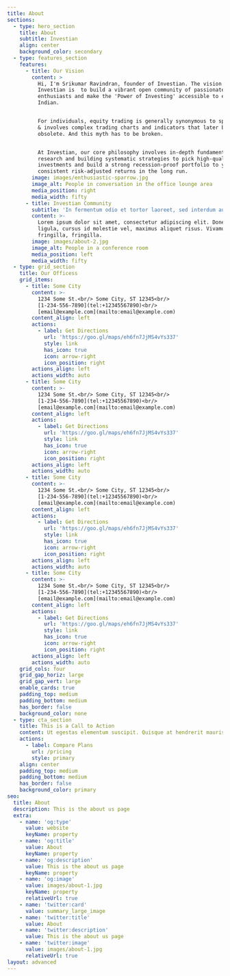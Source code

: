 ```yaml
---
title: About
sections:
  - type: hero_section
    title: About
    subtitle: Investian
    align: center
    background_color: secondary
  - type: features_section
    features:
      - title: Our Vision
        content: >
          Hi, I'm Srikumar Ravindran, founder of Investian. The vision of
          Investian is  to build a vibrant open community of passionate finance
          enthusiasts and make the 'Power of Investing' accessible to every
          Indian. 


          For individuals, equity trading is generally synonymous to speculation
          & involves complex trading charts and indicators that later becomes
          obsolete. And this myth has to be broken.


          At Investian, our core philosophy involves in-depth fundamental
          research and building systematic strategies to pick high-quality
          investments and build a strong recession-proof portfolio to yield
          consistent risk-adjusted returns in the long run.
        image: images/enthusiastic-sparrow.jpg
        image_alt: People in conversation in the office lounge area
        media_position: right
        media_width: fifty
      - title: Investian Community
        subtitle: 'In fermentum odio et tortor laoreet, sed interdum augue ornare. '
        content: >-
          Lorem ipsum dolor sit amet, consectetur adipiscing elit. Donec nisl
          ligula, cursus id molestie vel, maximus aliquet risus. Vivamus in nibh
          fringilla, fringilla.
        image: images/about-2.jpg
        image_alt: People in a conference room
        media_position: left
        media_width: fifty
  - type: grid_section
    title: Our Officess
    grid_items:
      - title: Some City
        content: >-
          1234 Some St.<br/> Some City, ST 12345<br/>
          [1-234-556-7890](tel:+12345567890)<br/>
          [email@example.com](mailto:email@example.com)
        content_align: left
        actions:
          - label: Get Directions
            url: 'https://goo.gl/maps/eh6fn7JjMS4vYs337'
            style: link
            has_icon: true
            icon: arrow-right
            icon_position: right
        actions_align: left
        actions_width: auto
      - title: Some City
        content: >-
          1234 Some St.<br/> Some City, ST 12345<br/>
          [1-234-556-7890](tel:+12345567890)<br/>
          [email@example.com](mailto:email@example.com)
        content_align: left
        actions:
          - label: Get Directions
            url: 'https://goo.gl/maps/eh6fn7JjMS4vYs337'
            style: link
            has_icon: true
            icon: arrow-right
            icon_position: right
        actions_align: left
        actions_width: auto
      - title: Some City
        content: >-
          1234 Some St.<br/> Some City, ST 12345<br/>
          [1-234-556-7890](tel:+12345567890)<br/>
          [email@example.com](mailto:email@example.com)
        content_align: left
        actions:
          - label: Get Directions
            url: 'https://goo.gl/maps/eh6fn7JjMS4vYs337'
            style: link
            has_icon: true
            icon: arrow-right
            icon_position: right
        actions_align: left
        actions_width: auto
      - title: Some City
        content: >-
          1234 Some St.<br/> Some City, ST 12345<br/>
          [1-234-556-7890](tel:+12345567890)<br/>
          [email@example.com](mailto:email@example.com)
        content_align: left
        actions:
          - label: Get Directions
            url: 'https://goo.gl/maps/eh6fn7JjMS4vYs337'
            style: link
            has_icon: true
            icon: arrow-right
            icon_position: right
        actions_align: left
        actions_width: auto
    grid_cols: four
    grid_gap_horiz: large
    grid_gap_vert: large
    enable_cards: true
    padding_top: medium
    padding_bottom: medium
    has_border: false
    background_color: none
  - type: cta_section
    title: This is a Call to Action
    content: Ut egestas elementum suscipit. Quisque at hendrerit mauris.
    actions:
      - label: Compare Plans
        url: /pricing
        style: primary
    align: center
    padding_top: medium
    padding_bottom: medium
    has_border: false
    background_color: primary
seo:
  title: About
  description: This is the about us page
  extra:
    - name: 'og:type'
      value: website
      keyName: property
    - name: 'og:title'
      value: About
      keyName: property
    - name: 'og:description'
      value: This is the about us page
      keyName: property
    - name: 'og:image'
      value: images/about-1.jpg
      keyName: property
      relativeUrl: true
    - name: 'twitter:card'
      value: summary_large_image
    - name: 'twitter:title'
      value: About
    - name: 'twitter:description'
      value: This is the about us page
    - name: 'twitter:image'
      value: images/about-1.jpg
      relativeUrl: true
layout: advanced
---
```

